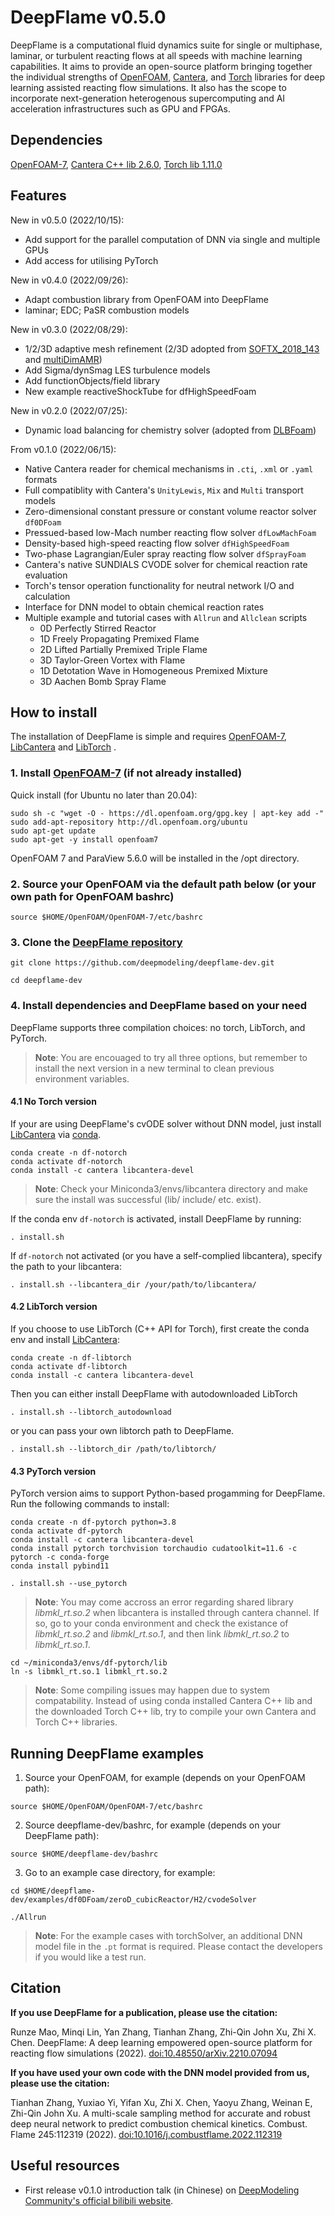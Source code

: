 # DeepFlame v0.5.0
DeepFlame is a computational fluid dynamics suite for single or multiphase, laminar, or turbulent reacting flows at all speeds with machine learning capabilities. It aims to provide an open-source platform bringing together the individual strengths of [OpenFOAM](https://openfoam.org), [Cantera](https://cantera.org), and [Torch](https://pytorch.org/) libraries for deep learning assisted reacting flow simulations. It also has the scope to incorporate next-generation heterogenous supercomputing and AI acceleration infrastructures such as GPU and FPGAs.

## Dependencies
[OpenFOAM-7](https://openfoam.org/version/7), [Cantera C++ lib 2.6.0](https://anaconda.org/conda-forge/libcantera-devel), [Torch lib 1.11.0](https://pytorch.org/)

## Features
New in v0.5.0 (2022/10/15):
- Add support for the parallel computation of DNN via single and multiple GPUs
- Add access for utilising PyTorch

New in v0.4.0 (2022/09/26):
- Adapt combustion library from OpenFOAM into DeepFlame
- laminar; EDC; PaSR combustion models

New in v0.3.0 (2022/08/29):
- 1/2/3D adaptive mesh refinement (2/3D adopted from [SOFTX_2018_143](https://github.com/ElsevierSoftwareX/SOFTX_2018_143) and [multiDimAMR](https://github.com/HenningScheufler/multiDimAMR))
- Add Sigma/dynSmag LES turbulence models
- Add functionObjects/field library
- New example reactiveShockTube for dfHighSpeedFoam

New in v0.2.0 (2022/07/25):
- Dynamic load balancing for chemistry solver (adopted from [DLBFoam](https://github.com/blttkgl/DLBFoam-1.0))

From v0.1.0 (2022/06/15):
- Native Cantera reader for chemical mechanisms in `.cti`, `.xml` or `.yaml` formats
- Full compatiblity with Cantera's `UnityLewis`, `Mix` and `Multi` transport models
- Zero-dimensional constant pressure or constant volume reactor solver `df0DFoam`
- Pressued-based low-Mach number reacting flow solver `dfLowMachFoam`
- Density-based high-speed reacting flow solver `dfHighSpeedFoam`
- Two-phase Lagrangian/Euler spray reacting flow solver `dfSprayFoam`
- Cantera's native SUNDIALS CVODE solver for chemical reaction rate evaluation
- Torch's tensor operation functionality for neutral network I/O and calculation
- Interface for DNN model to obtain chemical reaction rates
- Multiple example and tutorial cases with `Allrun` and `Allclean` scripts
  - 0D Perfectly Stirred Reactor
  - 1D Freely Propagating Premixed Flame
  - 2D Lifted Partially Premixed Triple Flame
  - 3D Taylor-Green Vortex with Flame
  - 1D Detotation Wave in Homogeneous Premixed Mixture
  - 3D Aachen Bomb Spray Flame

## How to install
The installation of DeepFlame is simple and requires [OpenFOAM-7](https://openfoam.org/version/7), [LibCantera](https://anaconda.org/conda-forge/libcantera-devel) and [LibTorch](https://pytorch.org/) .

### 1. Install [OpenFOAM-7](https://openfoam.org/version/7) (if not already installed)

  Quick install (for Ubuntu no later than 20.04):
```
sudo sh -c "wget -O - https://dl.openfoam.org/gpg.key | apt-key add -"
sudo add-apt-repository http://dl.openfoam.org/ubuntu
sudo apt-get update
sudo apt-get -y install openfoam7
```
  OpenFOAM 7 and ParaView 5.6.0 will be installed in the /opt directory.

### 2. Source your OpenFOAM via the default path below (or your own path for OpenFOAM bashrc)
```
source $HOME/OpenFOAM/OpenFOAM-7/etc/bashrc
```

### 3. Clone the [DeepFlame repository](https://github.com/deepmodeling/deepflame-dev)
```
git clone https://github.com/deepmodeling/deepflame-dev.git

cd deepflame-dev
```
### 4. Install dependencies and DeepFlame based on your need
DeepFlame supports three compilation choices: no torch, LibTorch, and PyTorch. 
>**Note**: You are encouaged to try all three options, but remember to install the next version in a new terminal to clean previous environment variables.
#### 4.1 No Torch version 
If your are using DeepFlame's cvODE solver without DNN model, just install [LibCantera](https://anaconda.org/conda-forge/libcantera-devel) via [conda](https://docs.conda.io/en/latest/miniconda.html#linux-installers).
```
conda create -n df-notorch
conda activate df-notorch
conda install -c cantera libcantera-devel
```
>**Note**: Check your Miniconda3/envs/libcantera directory and make sure the install was successful (lib/ include/ etc. exist).

If the conda env `df-notorch` is activated, install DeepFlame by running: 

```
. install.sh 
```
If `df-notorch` not activated (or you have a self-complied libcantera), specify the path to your libcantera:
```
. install.sh --libcantera_dir /your/path/to/libcantera/
```

#### 4.2 LibTorch version
If you choose to use LibTorch (C++ API for Torch), first create the conda env and install [LibCantera](https://anaconda.org/conda-forge/libcantera-devel):
```
conda create -n df-libtorch
conda activate df-libtorch
conda install -c cantera libcantera-devel
```
Then you can either install DeepFlame with autodownloaded LibTorch
```
. install.sh --libtorch_autodownload
```
or you can pass your own libtorch path to DeepFlame.

```
. install.sh --libtorch_dir /path/to/libtorch/
```

#### 4.3 PyTorch version
PyTorch version aims to support Python-based progamming for DeepFlame. Run the following commands to install:
```
conda create -n df-pytorch python=3.8
conda activate df-pytorch
conda install -c cantera libcantera-devel
conda install pytorch torchvision torchaudio cudatoolkit=11.6 -c pytorch -c conda-forge 
conda install pybind11

. install.sh --use_pytorch
```
>**Note**: You may come accross an error regarding shared library *libmkl_rt.so.2* when libcantera is installed through cantera channel. If so, go to your conda environment and check the existance of *libmkl_rt.so.2* and *libmkl_rt.so.1*, and then link *libmkl_rt.so.2* to *libmkl_rt.so.1*.
```
cd ~/miniconda3/envs/df-pytorch/lib
ln -s libmkl_rt.so.1 libmkl_rt.so.2
```

> **Note**: Some compiling issues may happen due to system compatability. Instead of using conda installed Cantera C++ lib and the downloaded Torch C++ lib, try to compile your own Cantera and Torch C++ libraries.

## Running DeepFlame examples
1. Source your OpenFOAM, for example (depends on your OpenFOAM path):
```
source $HOME/OpenFOAM/OpenFOAM-7/etc/bashrc
```
2. Source deepflame-dev/bashrc, for example (depends on your DeepFlame path):
```
source $HOME/deepflame-dev/bashrc
```
3. Go to an example case directory, for example:
```
cd $HOME/deepflame-dev/examples/df0DFoam/zeroD_cubicReactor/H2/cvodeSolver

./Allrun
```

>**Note**: For the example cases with torchSolver, an additional DNN model file in the `.pt` format is required. Please contact the developers if you would like a test run.



## Citation
**If you use DeepFlame for a publication, please use the citation:**

Runze Mao, Minqi Lin, Yan Zhang, Tianhan Zhang, Zhi-Qin John Xu, Zhi X. Chen. DeepFlame: A deep learning empowered open-source platform for reacting flow simulations (2022). [doi:10.48550/arXiv.2210.07094](https://doi.org/10.48550/arXiv.2210.07094)

**If you have used your own code with the DNN model provided from us, please use the citation:**

Tianhan Zhang, Yuxiao Yi, Yifan Xu, Zhi X. Chen, Yaoyu Zhang, Weinan E, Zhi-Qin John Xu. A multi-scale sampling method for accurate and robust deep neural network to predict combustion chemical kinetics. Combust. Flame 245:112319 (2022). [doi:10.1016/j.combustflame.2022.112319](https://doi.org/doi:10.1016/j.combustflame.2022.112319)

## Useful resources
- First release v0.1.0 introduction talk (in Chinese) on [DeepModeling Community's official bilibili website](https://www.bilibili.com/video/BV1Vf4y1f7wB?vd_source=309a67109ca33c4ef79bf506f8ce70ab).
